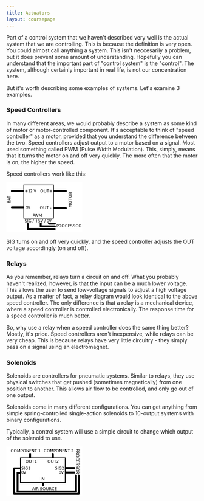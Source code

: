 ```yaml
---
title: Actuators
layout: coursepage
---
```


Part of a control system that we haven't described very well is the actual system that we are controlling. This is because the definition is very open. You could almost call anything a system. This isn't neccesarily a problem, but it does prevent some amount of understanding. Hopefully you can understand that the important part of "control system" is the "control". The system, although certainly important in real life, is not our concentration here.

But it's worth describing some examples of systems. Let's examine 3 examples.

### Speed Controllers
In many different areas, we would probably describe a system as some kind of motor or motor-controlled component. It's acceptable to think of "speed controller" as a motor, provided that you understand the difference between the two. Speed controllers adjust output to a motor based on a signal. Most used something called PWM (Pulse Width Modulation). This, simply, means that it turns the motor on and off very quickly. The more often that the motor is on, the higher the speed.

Speed controllers work like this:

![](/img/speed-controller.png)

SIG turns on and off very quickly, and the speed controller adjusts the OUT voltage accordingly (on and off).

### Relays
As you remember, relays turn a circuit on and off. What you probably haven't realized, however, is that the input can be a much lower voltage. This allows the user to send low-voltage signals to adjust a high voltage output. As a matter of fact, a relay diagram would look identical to the above speed controller. The only difference is that a relay is a mechanical device, where a speed controller is controlled electronically. The response time for a speed controller is much better.

So, why use a relay when a speed controller does the same thing better? Mostly, it's price. Speed controllers aren't inexpensive, while relays can be very cheap. This is because relays have very little circuitry - they simply pass on a signal using an electromagnet.

### Solenoids
Solenoids are controllers for pneumatic systems. Similar to relays, they use physical switches that get pushed (sometimes magnetically) from one position to another. This allows air flow to be controlled, and only go out of one output.

Solenoids come in many different configurations. You can get anything from simple spring-controlled single-action solenoids to 10-output systems with binary configurations.

Typically, a control system will use a simple circuit to change which output of the solenoid to use.

![](/img/solenoid-diagram.png)
